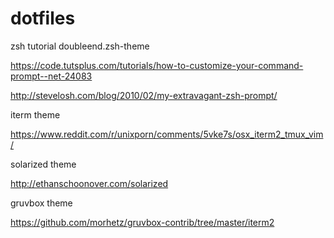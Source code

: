 # dotfiles

zsh tutorial
doubleend.zsh-theme

https://code.tutsplus.com/tutorials/how-to-customize-your-command-prompt--net-24083

http://stevelosh.com/blog/2010/02/my-extravagant-zsh-prompt/

iterm theme

https://www.reddit.com/r/unixporn/comments/5vke7s/osx_iterm2_tmux_vim/

solarized theme

http://ethanschoonover.com/solarized

gruvbox theme

https://github.com/morhetz/gruvbox-contrib/tree/master/iterm2

